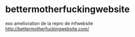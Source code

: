 # bettermotherfuckingwebsite
exo amelioration de la repro de mfwebsite http://bettermotherfuckingwebsite.com/
